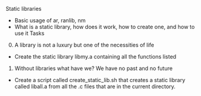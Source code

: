  Static libraries
- Basic usage of ar, ranlib, nm
- What is a static library, how does it work, how to create one, and how to use it
    Tasks
0. A library is not a luxury but one of the necessities of life
  - Create the static library libmy.a containing all the functions listed 

1. Without libraries what have we? We have no past and no future
  - Create a script called create_static_lib.sh that creates a static library called liball.a from all the .c files that are in the current directory.

